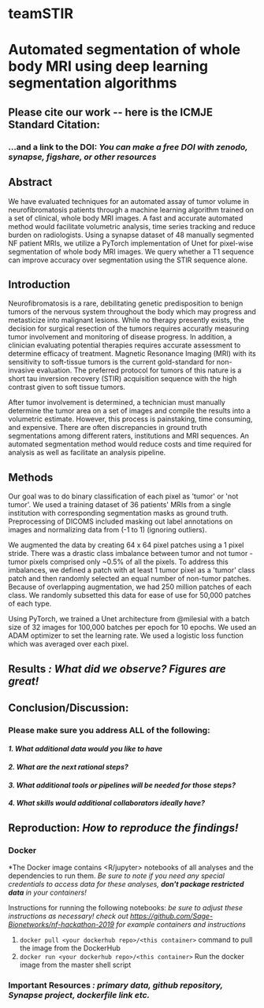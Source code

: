 # teamSTIR

# Automated segmentation of whole body MRI using deep learning segmentation algorithms

## Please cite our work -- here is the ICMJE Standard Citation:

### ...and a link to the DOI: *You can make a free DOI with zenodo, synapse, figshare, or other resources <link>*

## Abstract 
We have evaluated techniques for an automated assay of tumor volume in neurofibromatosis patients through a machine learning algorithm trained on a set of clinical, whole body MRI images. A fast and accurate automated method would facilitate volumetric analysis, time series tracking and reduce burden on radiologists. Using a synapse dataset of 48 manually segmented NF patient MRIs, we utilize a PyTorch implementation of Unet for pixel-wise segmentation of whole body MRI images. We query whether a T1 sequence can improve accuracy over segmentation using the STIR sequence alone.

## Introduction
Neurofibromatosis is a rare, debilitating genetic predisposition to benign tumors of the nervous system throughout the body which may progress and metasticize into malignant lesions. While no therapy presently exists, the decision for surgical resection of the tumors requires accuratly measuring tumor involvement and monitoring of disease progress. In addition, a clinician evaluating potential therapies requires accurate assessment to determine efficacy of treatment. Magnetic Resonance Imaging (MRI) with its sensitivity to soft-tissue tumors is the current gold-standard for non-invasive evaluation. The preferred protocol for tumors of this nature is a short tau inversion recovery (STIR) acquisition sequence with the high contrast given to soft tissue tumors.

After tumor involvement is determined, a technician must manually determine the tumor area on a set of images and compile the results into a volumetric estimate. However, this process is painstaking, time consuming, and expensive. There are often discrepancies in ground truth segmentations among different raters, institutions and MRI sequences. An automated segmentation method would reduce costs and time required for analysis as well as facilitate an analysis pipeline.

## Methods
Our goal was to do binary classification of each pixel as 'tumor' or 'not tumor'. We used a training dataset of 36 patients' MRIs from a single institution with corresponding segmentation masks as ground truth. Preprocessing of DICOMS included masking out label annotations on images and normalizing data from (-1 to 1) (ignoring outliers).

We augmented the data by creating 64 x 64 pixel patches using a 1 pixel stride. There was a drastic class imbalance between tumor and not tumor - tumor pixels comprised only ~0.5% of all the pixels. To address this imbalances, we defined a patch with at least 1 tumor pixel as a 'tumor' class patch and then randomly selected an equal number of non-tumor patches. Because of overlapping augmentation, we had 250 million patches of each class. We randomly subsetted this data for ease of use for 50,000 patches of each type.

Using PyTorch, we trained a Unet architecture from @milesial with a batch size of 32 images for 100,000 batches per epoch for 10 epochs. We used an ADAM optimizer to set the learning rate. We used a logistic loss function which was averaged over each pixel.

## Results *: What did we observe? Figures are great!*

## Conclusion/Discussion: 

### Please make sure you address ALL of the following:

#### *1. What additional data would you like to have*

#### *2. What are the next rational steps?* 

#### *3. What additional tools or pipelines will be needed for those steps?*

#### *4. What skills would additional collaborators ideally have?*

## Reproduction: *How to reproduce the findings!*

### Docker

*The Docker image contains <R/jupyter> notebooks of all analyses and the dependencies to run them. *Be sure to note if you need any special credentials to access data for these analyses, **don't package restricted data** in your containers!*

Instructions for running the following notebooks: *be sure to adjust these instructions as necessary! check out https://github.com/Sage-Bionetworks/nf-hackathon-2019 for example containers and instructions*

1. `docker pull <your dockerhub repo>/<this container>` command to pull the image from the DockerHub
2. `docker run <your dockerhub repo>/<this container>` Run the docker image from the master shell script

### Important Resources *: primary data, github repository, Synapse project, dockerfile link etc.*


